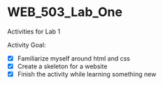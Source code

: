 # WEB_503_Lab_One
Activities for Lab 1

Activity Goal:
- [x] Familiarize myself around html and css
- [x] Create a skeleton for a website
- [x] Finish the activity while learning something new
